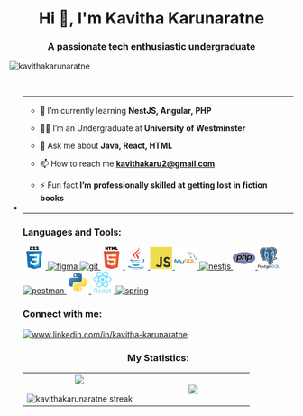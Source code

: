 
<h1 align="center">Hi 👋, I'm Kavitha Karunaratne</h1>
<h3 align="center">A passionate tech enthusiastic undergraduate</h3>


<p align="left"> <img src="https://komarev.com/ghpvc/?username=kavithakarunaratne&label=Profile%20views&color=0e75b6&style=flat" alt="kavithakarunaratne" /> </p>

<p align="left"> <a href="https://twitter.com/" target="blank"><img src="https://img.shields.io/twitter/follow/?logo=twitter&style=for-the-badge" alt="" /></a> </p>



- <table align="center">
<tr border="none">
<td width="50%" align="left">
  
- 🌱 I’m currently learning **NestJS, Angular, PHP**

- 🧑‍🎓 I’m an Undergraduate at **University of Westminster**

- 💬 Ask me about **Java, React, HTML**

- 📫 How to reach me **kavithakaru2@gmail.com**
  
- ⚡ Fun fact **I’m professionally skilled at getting lost in fiction books**

</td>

</tr>
</table>




<h3 align="left">Languages and Tools:</h3>
<p align="left"> <a href="https://www.w3schools.com/css/" target="_blank" rel="noreferrer"> <img src="https://raw.githubusercontent.com/devicons/devicon/master/icons/css3/css3-original-wordmark.svg" alt="css3" width="40" height="40"/> </a> <a href="https://www.figma.com/" target="_blank" rel="noreferrer"> <img src="https://www.vectorlogo.zone/logos/figma/figma-icon.svg" alt="figma" width="40" height="40"/> </a> <a href="https://git-scm.com/" target="_blank" rel="noreferrer"> <img src="https://www.vectorlogo.zone/logos/git-scm/git-scm-icon.svg" alt="git" width="40" height="40"/> </a> <a href="https://www.w3.org/html/" target="_blank" rel="noreferrer"> <img src="https://raw.githubusercontent.com/devicons/devicon/master/icons/html5/html5-original-wordmark.svg" alt="html5" width="40" height="40"/> </a> <a href="https://www.java.com" target="_blank" rel="noreferrer"> <img src="https://raw.githubusercontent.com/devicons/devicon/master/icons/java/java-original.svg" alt="java" width="40" height="40"/> </a> <a href="https://developer.mozilla.org/en-US/docs/Web/JavaScript" target="_blank" rel="noreferrer"> <img src="https://raw.githubusercontent.com/devicons/devicon/master/icons/javascript/javascript-original.svg" alt="javascript" width="40" height="40"/> </a> <a href="https://www.mysql.com/" target="_blank" rel="noreferrer"> <img src="https://raw.githubusercontent.com/devicons/devicon/master/icons/mysql/mysql-original-wordmark.svg" alt="mysql" width="40" height="40"/> </a> <a href="https://nestjs.com/" target="_blank" rel="noreferrer"> <img src="https://cdn.jsdelivr.net/gh/devicons/devicon/icons/nestjs/nestjs-original.svg" alt="nestjs" width="40" height="40"/> </a> <a href="https://www.php.net" target="_blank" rel="noreferrer"> <img src="https://raw.githubusercontent.com/devicons/devicon/master/icons/php/php-original.svg" alt="php" width="40" height="40"/> </a> <a href="https://www.postgresql.org" target="_blank" rel="noreferrer"> <img src="https://raw.githubusercontent.com/devicons/devicon/master/icons/postgresql/postgresql-original-wordmark.svg" alt="postgresql" width="40" height="40"/> </a> <a href="https://postman.com" target="_blank" rel="noreferrer"> <img src="https://www.vectorlogo.zone/logos/getpostman/getpostman-icon.svg" alt="postman" width="40" height="40"/> </a> <a href="https://www.python.org" target="_blank" rel="noreferrer"> <img src="https://raw.githubusercontent.com/devicons/devicon/master/icons/python/python-original.svg" alt="python" width="40" height="40"/> </a> <a href="https://reactjs.org/" target="_blank" rel="noreferrer"> <img src="https://raw.githubusercontent.com/devicons/devicon/master/icons/react/react-original-wordmark.svg" alt="react" width="40" height="40"/> </a> <a href="https://spring.io/" target="_blank" rel="noreferrer"> <img src="https://www.vectorlogo.zone/logos/springio/springio-icon.svg" alt="spring" width="40" height="40"/> </a> </p>

<h3 align="left">Connect with me:</h3>
<p align="left">
<a href="https://linkedin.com/in/www.linkedin.com/in/kavitha-karunaratne" target="blank"><img align="center" src="https://raw.githubusercontent.com/rahuldkjain/github-profile-readme-generator/master/src/images/icons/Social/linked-in-alt.svg" alt="www.linkedin.com/in/kavitha-karunaratne" height="30" width="40" /></a>
</p>




<h3 align="center">My Statistics:</h3>

<p align="center">
  <table align="center">
    <tr border="none">
      <td width="50%" align="center">
        <img align="center" src="https://github-readme-stats.vercel.app/api?username=kavithakarunaratne&theme=dark&show_icons=true&count_private=true" />
        <br><br>
        <img title="🔥 Get streak stats for your profile at git.io/streak-stats" alt="kavithakarunaratne streak" src="https://github-readme-streak-stats.herokuapp.com/?user=kavithakarunaratne&theme=dark&hide_border=false" />
      </td>
      <td width="50%" align="center">
        <img align="center" src="https://github-readme-stats.vercel.app/api/top-langs/?username=kavithakarunaratne&theme=dark&hide_border=false&no-bg=true&no-frame=true&langs_count=10" />
      </td>
    </tr>
  </table>
</p>

